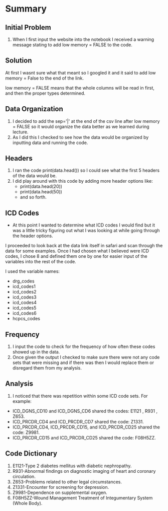 # Summary

## Initial Problem
1. When I first input the website into the notebook I received a warning message stating to add low memory = FALSE to the code.

## Solution
At first I wasnt sure what that meant so I googled it and it said to add low memory = False to the end of the link. 

low memory = FALSE means that the whole columns will be read in first, and then the proper types determined. 
## Data Organization
1. I decided to add the sep='|' at the end of the csv line after low memory = FALSE so it would organize the data better as we learned during lecture.
2. As I did this I checked to see how the data would be organized by inputting data and running the code.
## Headers
1. I ran the code print(data.head()) so I could see what the first 5 headers of the data would be.
2. I did play around with this code by adding more header options like:
   - print(data.head(20))
   -  print(data.head(50))
   -  and so forth.
## ICD Codes
- At this point I wanted to determine what ICD codes I would find but it was a little tricky figuring out what I was looking at while going through the header options.

I proceeded to look back at the data link itself in safari and scan through the data for some examples.
Once I had chosen what I believed were ICD codes, I chose 8 and defined them one by one for easier input of the variables into the rest of the code.

 I used the variable names: 
- drg_codes
- icd_codes1 
- icd_codes2 
- icd_codes3 
- icd_codes4 
- icd_codes5 
- icd_codes6 
- hcpcs_codes 

## Frequency
1. I input the code to check for the frequency of how often these codes showed up in the data.
2. Once given the output I checked to make sure there were not any code sets that were missing and if there was then I would replace them or disregard them from my analysis.
## Analysis
1. I noticed that there was repetition within some ICD code sets.
For example:
- ICD_DGNS_CD10 and ICD_DGNS_CD6 shared the codes: E1121 , R931 , Z653.
- ICD_PRCDR_CD4 and ICD_PRCDR_CD7 shared the code: Z1331.
- ICD_PRCDR_CD4, ICD_PRCDR_CD15, and ICD_PRCDR_CD25 shared the code: Z9981.
- ICD_PRCDR_CD15 and ICD_PRCDR_CD25 shared the code: F08H5ZZ.
## Code Dictionary
1. E1121-Type 2 diabetes mellitus with diabetic nephropathy.
2. R931-Abnormal findings on diagnostic imaging of heart and coronary circulation.
3. Z653-Problems related to other legal circumstances.
4. Z1331-Encounter for screening for depression.
5. Z9981-Dependence on supplemental oxygen.
6. F08H5ZZ-Wound Management Treatment of Integumentary System (Whole Body).


